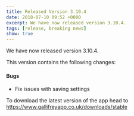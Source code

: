 ```yaml
---
title: Released Version 3.10.4
date: 2018-07-10 09:52 +0000
excerpt: We have now released version 3.10.4.
tags: [release, breaking news]
show: true
---
```


We have now released version 3.10.4.

This version contains the following changes:

#### Bugs

* Fix issues with saving settings


To download the latest version of the app head to <https://www.gallifreyapp.co.uk/downloads/stable>
